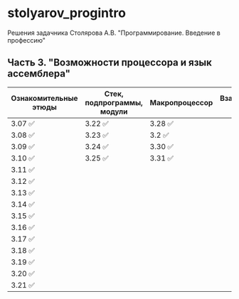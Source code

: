 # stolyarov_progintro
 Решения задачника Столярова А.В. "Программирование. Введение в профессию"

## Часть 3. "Возможности процессора и язык ассемблера"
| Ознакомительныe этюды | Стек, подпрограммы, модули | Макропроцессор | Взаимодействие с ОС |
| ------------- | -------------- |------------- |------------ |
| 3.07 :white_check_mark:  | 3.22 :white_check_mark: | 3.28 :white_check_mark:  |  |
| 3.08 :white_check_mark:  | 3.23 :white_check_mark: | 3.2 :white_check_mark:    |  |
| 3.09 :white_check_mark:  | 3.24 :white_check_mark: | 3.30 :white_check_mark:    |  |
| 3.10 :white_check_mark:  | 3.25 :white_check_mark: | 3.31 :white_check_mark:      |  |
| 3.11 :white_check_mark:  |   |   |  |
| 3.12 :white_check_mark:  |   |   |  |
| 3.13 :white_check_mark:  |   |   |  |
| 3.14 :white_check_mark:  |   |   |  |
| 3.15 :white_check_mark:  |   |   |  |
| 3.16 :white_check_mark:  |   |   |  |
| 3.17 :white_check_mark:  |   |   |  |
| 3.18 :white_check_mark:  |   |   |  |
| 3.19 :white_check_mark:  |   |   |  |
| 3.20 :white_check_mark:  |   |   |  |
| 3.21 :white_check_mark:  |   |   |  |


